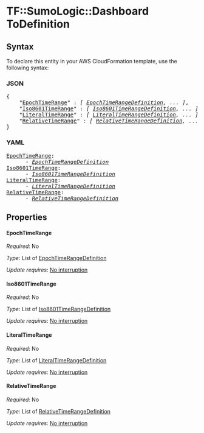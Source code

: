 # TF::SumoLogic::Dashboard ToDefinition

## Syntax

To declare this entity in your AWS CloudFormation template, use the following syntax:

### JSON

<pre>
{
    "<a href="#epochtimerange" title="EpochTimeRange">EpochTimeRange</a>" : <i>[ <a href="epochtimerangedefinition.md">EpochTimeRangeDefinition</a>, ... ]</i>,
    "<a href="#iso8601timerange" title="Iso8601TimeRange">Iso8601TimeRange</a>" : <i>[ <a href="iso8601timerangedefinition.md">Iso8601TimeRangeDefinition</a>, ... ]</i>,
    "<a href="#literaltimerange" title="LiteralTimeRange">LiteralTimeRange</a>" : <i>[ <a href="literaltimerangedefinition.md">LiteralTimeRangeDefinition</a>, ... ]</i>,
    "<a href="#relativetimerange" title="RelativeTimeRange">RelativeTimeRange</a>" : <i>[ <a href="relativetimerangedefinition.md">RelativeTimeRangeDefinition</a>, ... ]</i>
}
</pre>

### YAML

<pre>
<a href="#epochtimerange" title="EpochTimeRange">EpochTimeRange</a>: <i>
      - <a href="epochtimerangedefinition.md">EpochTimeRangeDefinition</a></i>
<a href="#iso8601timerange" title="Iso8601TimeRange">Iso8601TimeRange</a>: <i>
      - <a href="iso8601timerangedefinition.md">Iso8601TimeRangeDefinition</a></i>
<a href="#literaltimerange" title="LiteralTimeRange">LiteralTimeRange</a>: <i>
      - <a href="literaltimerangedefinition.md">LiteralTimeRangeDefinition</a></i>
<a href="#relativetimerange" title="RelativeTimeRange">RelativeTimeRange</a>: <i>
      - <a href="relativetimerangedefinition.md">RelativeTimeRangeDefinition</a></i>
</pre>

## Properties

#### EpochTimeRange

_Required_: No

_Type_: List of <a href="epochtimerangedefinition.md">EpochTimeRangeDefinition</a>

_Update requires_: [No interruption](https://docs.aws.amazon.com/AWSCloudFormation/latest/UserGuide/using-cfn-updating-stacks-update-behaviors.html#update-no-interrupt)

#### Iso8601TimeRange

_Required_: No

_Type_: List of <a href="iso8601timerangedefinition.md">Iso8601TimeRangeDefinition</a>

_Update requires_: [No interruption](https://docs.aws.amazon.com/AWSCloudFormation/latest/UserGuide/using-cfn-updating-stacks-update-behaviors.html#update-no-interrupt)

#### LiteralTimeRange

_Required_: No

_Type_: List of <a href="literaltimerangedefinition.md">LiteralTimeRangeDefinition</a>

_Update requires_: [No interruption](https://docs.aws.amazon.com/AWSCloudFormation/latest/UserGuide/using-cfn-updating-stacks-update-behaviors.html#update-no-interrupt)

#### RelativeTimeRange

_Required_: No

_Type_: List of <a href="relativetimerangedefinition.md">RelativeTimeRangeDefinition</a>

_Update requires_: [No interruption](https://docs.aws.amazon.com/AWSCloudFormation/latest/UserGuide/using-cfn-updating-stacks-update-behaviors.html#update-no-interrupt)

